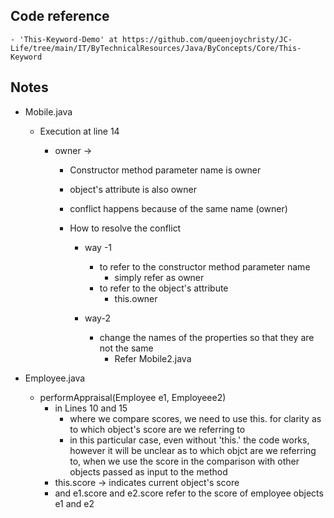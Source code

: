 ## Code reference
    - 'This-Keyword-Demo' at https://github.com/queenjoychristy/JC-Life/tree/main/IT/ByTechnicalResources/Java/ByConcepts/Core/This-Keyword


## Notes 

- Mobile.java
	- Execution at line 14
	
		- owner ->
			- Constructor method parameter name is owner
			- object's attribute is also owner
			
			- conflict happens
				because of the same name (owner)
				
			- How to resolve the conflict
				- way -1
					- to refer to the constructor method parameter name
                        - simply refer as owner
					- to refer to the object's attribute
						- this.owner
							
				- way-2
					- change the names of the properties so that they are not the same
						- Refer Mobile2.java


- Employee.java
    - performAppraisal(Employee e1, Employeee2)
        - in Lines 10 and 15
            - where we compare scores, we need to use this. for clarity as to which object's score are we referring to
            - in this particular case, even without 'this.' the code works, however it will be unclear as to which objct are we referring to, when we use the score in the comparison with other objects passed as input to the method
        - this.score -> indicates current object's score
        - and e1.score and e2.score refer to the score of employee objects e1 and e2
